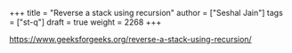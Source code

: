 +++
title = "Reverse a stack using recursion"
author = ["Seshal Jain"]
tags = ["st-q"]
draft = true
weight = 2268
+++

<https://www.geeksforgeeks.org/reverse-a-stack-using-recursion/>
